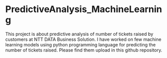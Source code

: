 # PredictiveAnalysis_MachineLearning
This project is about predictive analysis of number of tickets raised by customers at NTT DATA Business Solution. I have worked on few machine learning models using python programming language for predicting the number of tickets raised. Please find them upload in this github repository.
